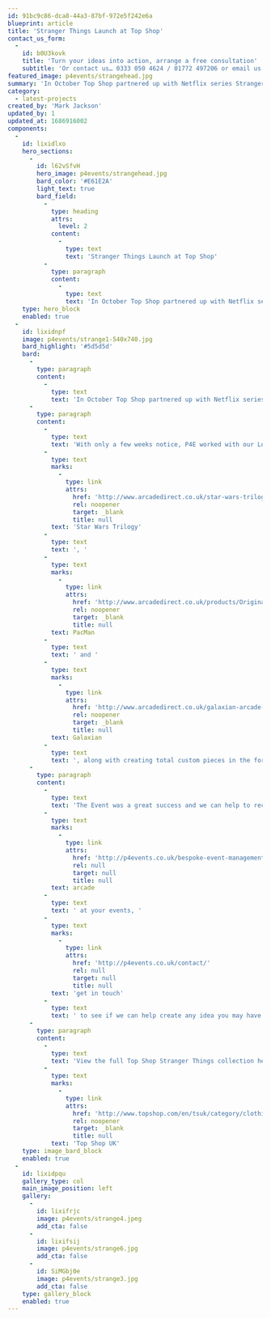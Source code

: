 ```yaml
---
id: 91bc9c86-dca8-44a3-87bf-972e5f242e6a
blueprint: article
title: 'Stranger Things Launch at Top Shop'
contact_us_form:
  -
    id: b0U3kovk
    title: 'Turn your ideas into action, arrange a free consultation'
    subtitle: 'Or contact us… 0333 050 4624 / 01772 497206 or email us: info@p4events.co.uk'
featured_image: p4events/strangehead.jpg
summary: 'In October Top Shop partnered up with Netflix series Stranger Things to transform part of their Oxford Street store into the set of Stranger Things Series 2 to celebrate the'
category:
  - latest-projects
created_by: 'Mark Jackson'
updated_by: 1
updated_at: 1686916002
components:
  -
    id: lixidlxo
    hero_sections:
      -
        id: l62vSfvH
        hero_image: p4events/strangehead.jpg
        bard_color: '#E61E2A'
        light_text: true
        bard_field:
          -
            type: heading
            attrs:
              level: 2
            content:
              -
                type: text
                text: 'Stranger Things Launch at Top Shop'
          -
            type: paragraph
            content:
              -
                type: text
                text: 'In October Top Shop partnered up with Netflix series Stranger Things to transform part of their Oxford Street store into the set of Stranger Things Series 2 to celebrate the launch of their new Stranger Things clothing range.'
    type: hero_block
    enabled: true
  -
    id: lixidnpf
    image: p4events/strange1-540x740.jpg
    bard_highlight: '#5d5d5d'
    bard:
      -
        type: paragraph
        content:
          -
            type: text
            text: 'In October Top Shop partnered up with Netflix series Stranger Things to transform part of their Oxford Street store into the set of Stranger Things Series 2 to celebrate the launch of their new Stranger Things clothing range. Top Shop recreated many of the famous locations such at Castle Byers, the Hawkins Lab and The Arcade.'
      -
        type: paragraph
        content:
          -
            type: text
            text: 'With only a few weeks notice, P4E worked with our London agency partners to provide the machines for the custom arcade. We provided original retro uprights from our current stock of over 300 machines such as the '
          -
            type: text
            marks:
              -
                type: link
                attrs:
                  href: 'http://www.arcadedirect.co.uk/star-wars-trilogy-arcade-machine/'
                  rel: noopener
                  target: _blank
                  title: null
            text: 'Star Wars Trilogy'
          -
            type: text
            text: ', '
          -
            type: text
            marks:
              -
                type: link
                attrs:
                  href: 'http://www.arcadedirect.co.uk/products/Original-Pacman-Arcade-Machine.html'
                  rel: noopener
                  target: _blank
                  title: null
            text: PacMan
          -
            type: text
            text: ' and '
          -
            type: text
            marks:
              -
                type: link
                attrs:
                  href: 'http://www.arcadedirect.co.uk/galaxian-arcade-machine/'
                  rel: noopener
                  target: _blank
                  title: null
            text: Galaxian
          -
            type: text
            text: ', along with creating total custom pieces in the form of the Mario Brothers and Dragon Lair. We also provided empty arcade machines to act as props in the alternate side of the arcade.'
      -
        type: paragraph
        content:
          -
            type: text
            text: 'The Event was a great success and we can help to recreate any famous '
          -
            type: text
            marks:
              -
                type: link
                attrs:
                  href: 'http://p4events.co.uk/bespoke-event-management/event-entertainment/arcade-machine-hire/'
                  rel: null
                  target: null
                  title: null
            text: arcade
          -
            type: text
            text: ' at your events, '
          -
            type: text
            marks:
              -
                type: link
                attrs:
                  href: 'http://p4events.co.uk/contact/'
                  rel: null
                  target: null
                  title: null
            text: 'get in touch'
          -
            type: text
            text: ' to see if we can help create any idea you may have.'
      -
        type: paragraph
        content:
          -
            type: text
            text: 'View the full Top Shop Stranger Things collection here: '
          -
            type: text
            marks:
              -
                type: link
                attrs:
                  href: 'http://www.topshop.com/en/tsuk/category/clothing-427/topshop-x-stranger-things-7092819'
                  rel: noopener
                  target: _blank
                  title: null
            text: 'Top Shop UK'
    type: image_bard_block
    enabled: true
  -
    id: lixidpqu
    gallery_type: col
    main_image_position: left
    gallery:
      -
        id: lixifrjc
        image: p4events/strange4.jpeg
        add_cta: false
      -
        id: lixifsij
        image: p4events/strange6.jpg
        add_cta: false
      -
        id: SiMGbj0e
        image: p4events/strange3.jpg
        add_cta: false
    type: gallery_block
    enabled: true
---
```

